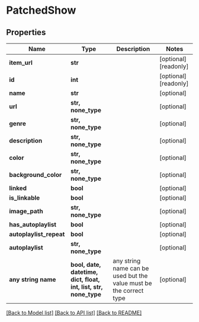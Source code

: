 # PatchedShow


## Properties
Name | Type | Description | Notes
------------ | ------------- | ------------- | -------------
**item_url** | **str** |  | [optional] [readonly] 
**id** | **int** |  | [optional] [readonly] 
**name** | **str** |  | [optional] 
**url** | **str, none_type** |  | [optional] 
**genre** | **str, none_type** |  | [optional] 
**description** | **str, none_type** |  | [optional] 
**color** | **str, none_type** |  | [optional] 
**background_color** | **str, none_type** |  | [optional] 
**linked** | **bool** |  | [optional] 
**is_linkable** | **bool** |  | [optional] 
**image_path** | **str, none_type** |  | [optional] 
**has_autoplaylist** | **bool** |  | [optional] 
**autoplaylist_repeat** | **bool** |  | [optional] 
**autoplaylist** | **str, none_type** |  | [optional] 
**any string name** | **bool, date, datetime, dict, float, int, list, str, none_type** | any string name can be used but the value must be the correct type | [optional]

[[Back to Model list]](../README.md#documentation-for-models) [[Back to API list]](../README.md#documentation-for-api-endpoints) [[Back to README]](../README.md)


